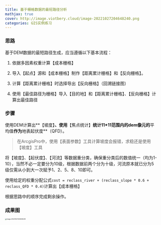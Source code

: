 ```yaml
---
title: 基于栅格数据的最短路径分析
mathjax: true
cover: http://image.viotbery.cloud/image-20221027204648240.png
categories: GIS实例练习
---
```

### 思路

基于DEM数据的最短路径生成，应当遵循以下基本流程：

1. 依据多因素权重计算【成本栅格】

2. 导入【起点】源和【成本栅格】制作【距离累计栅格】和【反向栅格】。

3.  计算【距离累计栅格】时选择导出【反向栅格】（回溯链接图）

4. 使用【最佳路径为栅格】导入【目的地】和【距离累计栅格】、【反向栅格】计算出最佳路径

### 步骤

使用DEM计算出**【坡度】**、使用**【焦点统计】**统计11*11范围内的dem像元的**平均值**作为**地表起伏度**（QFD）。

> 在ArcgisPro中，使用【表面参数】工具计算坡度会报错，求稳还是使用【坡度】工具

将【坡度】、【起伏度】、【河流】等数据重分类，确保重分类后的数值统一（均为1-10），当然不必一定要分为10级，根据数据前两个分为十级，河流原本就已分为5级仅需从小到大一次赋予1、2、5、8、10即可。

使用给定的权重分配公式`cost = reclass_river + (reclass_slope * 0.6 + reclass_QFD * 0.4)`计算出【成本栅格】

根据思路中的顺序完成剩余操作。

### 成果图

<img src="http://image.viotbery.cloud/image-20221027204648240.png" alt="image-20221027204648240" style="zoom:33%;" />